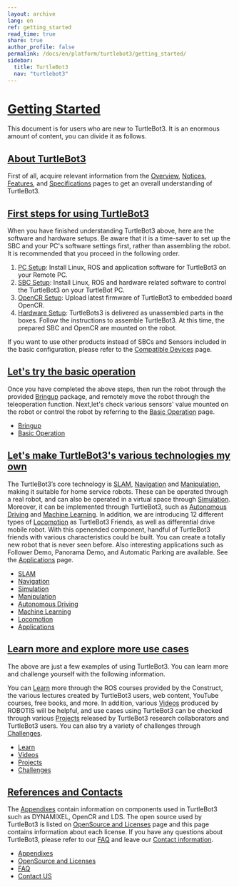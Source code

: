 ```yaml
---
layout: archive
lang: en
ref: getting_started
read_time: true
share: true
author_profile: false
permalink: /docs/en/platform/turtlebot3/getting_started/
sidebar:
  title: TurtleBot3
  nav: "turtlebot3"
---
```


<div style="counter-reset: h1 19"></div>

# [Getting Started](#getting-started)
This document is for users who are new to TurtleBot3. It is an enormous amount of content, you can divide it as follows.

## [About TurtleBot3](#about-turtlebot3)
First of all, acquire relevant information from the [Overview][Overview], [Notices][Notices], [Features][Features], and [Specifications][Specifications] pages to get an overall understanding of TurtleBot3.

## [First steps for using TurtleBot3](#first-steps-for-using-turtlebot3)
When you have finished understanding TurtleBot3 above, here are the software and hardware setups. Be aware that it is a time-saver to set up the SBC and your PC's software settings first, rather than assembling the robot. It is recommended that you proceed in the following order.

1. [PC Setup][PC Setup]: Install Linux, ROS and application software for TurtleBot3 on your Remote PC.
2. [SBC Setup][SBC Setup]: Install Linux, ROS and hardware related software to control the TurtleBot3 on your TurtleBot PC.
3. [OpenCR Setup][OpenCR Setup]: Upload latest firmware of TurtleBot3 to embedded board OpenCR.
4. [Hardware Setup][Hardware Setup]: TurtleBots3 is delivered as unassembled parts in the boxes. Follow the instructions to assemble TurtleBot3. At this time, the prepared SBC and OpenCR are mounted on the robot.

If you want to use other products instead of SBCs and Sensors included in the basic configuration, please refer to the [Compatible Devices][Compatible Devices] page. 

## [Let's try the basic operation](#lets-try-the-basic-operation)
Once you have completed the above steps, then run the robot through the provided [Bringup][Bringup] package, and remotely move the robot through the teleoperation function. Next,let's check various sensors' value mounted on the robot or control the robot by referring to the [Basic Operation][Basic Operation] page.

- [Bringup][Bringup]
- [Basic Operation][Basic Operation]

## [Let's make TurtleBot3's various technologies my own](#lets-make-turtlebot3s-various-technologies-my-own)
The TurtleBot3’s core technology is [SLAM][SLAM], [Navigation][Navigation] and [Manipulation][Manipulation], making it suitable for home service robots. These can be operated through a real robot, and can also be operated in a virtual space through [Simulation][Simulation]. Moreover, it can be implemented through TurtleBot3, such as [Autonomous Driving][Autonomous Driving] and [Machine Learning][Machine Learning]. In addition, we are introducing 12 different types of [Locomotion][Locomotion] as TurtleBot3 Friends, as well as differential drive mobile robot. With this openended component, handful of TurtleBot3 friends with various characteristics could be built. You can create a totally new robot that is never seen before. Also interesting applications such as Follower Demo, Panorama Demo, and Automatic Parking are available. See the [Applications][Applications] page.

- [SLAM][SLAM]
- [Navigation][Navigation]
- [Simulation][Simulation]
- [Manipulation][Manipulation]
- [Autonomous Driving][Autonomous Driving]
- [Machine Learning][Machine Learning]
- [Locomotion][Locomotion]
- [Applications][Applications]

## [Learn more and explore more use cases](#learn-more-and-explore-more-use-cases)
The above are just a few examples of using TurtleBot3. You can learn more and challenge yourself with the following information.

You can [Learn][Learn] more through the ROS courses provided by the Construct, the various lectures created by TurtleBot3 users, web content, YouTube courses, free books, and more. In addition, various [Videos][Videos] produced by ROBOTIS will be helpful, and use cases using TurtleBot3 can be checked through various [Projects][Projects] released by TurtleBot3 research collaborators and TurtleBot3 users. You can also try a variety of challenges through [Challenges][Challenges].

- [Learn][Learn]
- [Videos][Videos]
- [Projects][Projects]
- [Challenges][Challenges]

## [References and Contacts](#references-and-contacts)
The [Appendixes][Appendixes] contain information on components used in TurtleBot3 such as DYNAMIXEL, OpenCR and LDS. The open source used by TurtleBot3 is listed on [OpenSource and Licenses][OpenSource and Licenses] page and this page contains information about each license. If you have any questions about TurtleBot3, please refer to our [FAQ][FAQ] and leave our [Contact information][Contact US].

- [Appendixes][Appendixes]
- [OpenSource and Licenses][OpenSource and Licenses]
- [FAQ][FAQ]
- [Contact US][Contact US]

[Overview]: /docs/en/platform/turtlebot3/overview/
[Notices]: /docs/en/platform/turtlebot3/notices/
[Features]: /docs/en/platform/turtlebot3/features/
[Specifications]: /docs/en/platform/turtlebot3/specifications/

[Getting Started]: /docs/en/platform/turtlebot3/getting_started/

[Setup]: /docs/en/platform/turtlebot3/setup/
[PC Setup]: /docs/en/platform/turtlebot3/pc_setup/
[SBC Setup]: /docs/en/platform/turtlebot3/sbc_setup/
[OpenCR Setup]: /docs/en/platform/turtlebot3/opencr_setup/
[Hardware Setup]: /docs/en/platform/turtlebot3/hardware_setup/
[Compatible Devices]: /docs/en/platform/turtlebot3/compatible_devices/

[Bringup]: /docs/en/platform/turtlebot3/bringup/
[Basic Operation]: /docs/en/platform/turtlebot3/basic_operation/

[SLAM]: /docs/en/platform/turtlebot3/slam/
[Navigation]: /docs/en/platform/turtlebot3/navigation/
[Simulation]: /docs/en/platform/turtlebot3/simulation/
[Manipulation]: /docs/en/platform/turtlebot3/manipulation/
[Autonomous Driving]: /docs/en/platform/turtlebot3/autonomous_driving/
[Machine Learning]: /docs/en/platform/turtlebot3/machine_learning/
[Locomotion]: /docs/en/platform/turtlebot3/locomotion/
[Applications]: /docs/en/platform/turtlebot3/applications/

[Learn]: /docs/en/platform/turtlebot3/learn/
[Videos]: /docs/en/platform/turtlebot3/videos/
[Projects]: /docs/en/platform/turtlebot3/projects/
[Challenges]: /docs/en/platform/turtlebot3/challenges/

[Appendixes]: /docs/en/platform/turtlebot3/appendixes/
[OpenSource and Licenses]: /docs/en/platform/turtlebot3/opensource/
[FAQ]: /docs/en/platform/turtlebot3/faq/
[Contact US]: /docs/en/platform/turtlebot3/contact_us/
